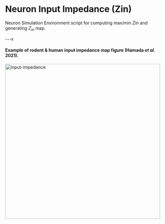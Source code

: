 # Neuron Input Impedance (Zin)

Neuron Simulation Environment script for computing max/min Zin and generating _Z<sub>in</sub>_ map. 

---x

#### Example of rodent & human input impedance map figure (Hamada _et al._ 2021).

<img src="https://user-images.githubusercontent.com/42112716/117575320-92aeee00-b0e1-11eb-91b1-19e1c143e5dd.png" alt="input-impedance" width="500"/>
